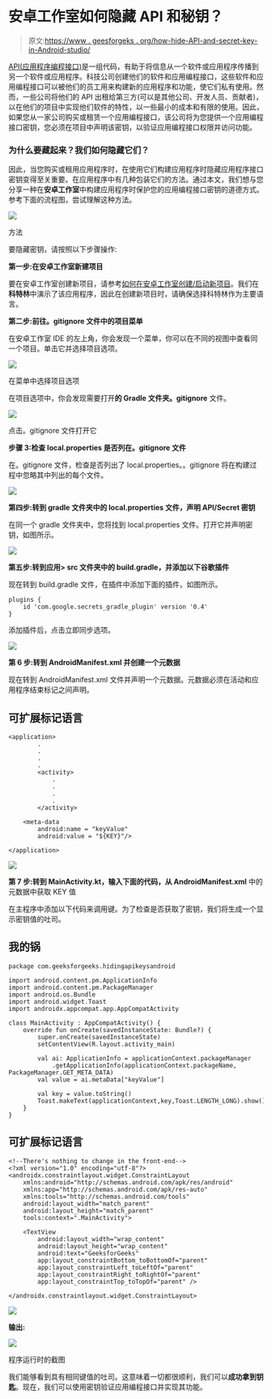 # 安卓工作室如何隐藏 API 和秘钥？

> 原文:[https://www . geesforgeks . org/how-hide-API-and-secret-key-in-Android-studio/](https://www.geeksforgeeks.org/how-to-hide-api-and-secret-keys-in-android-studio/)

[API(应用程序编程接口)](https://www.geeksforgeeks.org/what-is-api-how-it-is-useful-in-web-development/)是一组代码，有助于将信息从一个软件或应用程序传播到另一个软件或应用程序。科技公司创建他们的软件和应用编程接口，这些软件和应用编程接口可以被他们的员工用来构建新的应用程序和功能，使它们私有使用。然而，一些公司将他们的 API 出租给第三方(可以是其他公司、开发人员、贡献者)，以在他们的项目中实现他们软件的特性，以一些最小的成本和有限的使用。因此，如果您从一家公司购买或租赁一个应用编程接口，该公司将为您提供一个应用编程接口密钥，您必须在项目中声明该密钥，以验证应用编程接口权限并访问功能。

### 为什么要藏起来？我们如何隐藏它们？

因此，当您购买或租用应用程序时，在使用它们构建应用程序时隐藏应用程序接口密钥变得至关重要。在应用程序中有几种包装它们的方法。通过本文，我们想与您分享一种在**安卓工作室**中构建应用程序时保护您的应用编程接口密钥的道德方式。参考下面的流程图，尝试理解这种方法。

![](img/8f46796d79e5f192b9466e960f9062f6.png)

方法

要隐藏密钥，请按照以下步骤操作:

**第一步:在安卓工作室新建项目**

要在安卓工作室创建新项目，请参考[如何在安卓工作室创建/启动新项目](https://www.geeksforgeeks.org/android-how-to-create-start-a-new-project-in-android-studio/)。我们在**科特林**中演示了该应用程序，因此在创建新项目时，请确保选择科特林作为主要语言。

**第二步:前往。gitignore 文件中的项目菜单**

在安卓工作室 IDE 的左上角，你会发现一个菜单，你可以在不同的视图中查看同一个项目。单击它并选择项目选项。

![](img/7c67e24bc943cd20c6b2fae22b07f59e.png)

在菜单中选择项目选项

在项目选项中，你会发现需要打开**的 Gradle 文件夹。gitignore** 文件。

![](img/c6e2e00fab1391b36f303f03f9c5b644.png)

点击。gitignore 文件打开它

**步骤 3:检查 local.properties 是否列在。gitignore 文件**

在。gitignore 文件，检查是否列出了 local.properties。。gitignore 将在构建过程中忽略其中列出的每个文件。

![](img/2665e3e922e88a9f49a8bed910225eb6.png)

**第四步:转到 gradle 文件夹中的 local.properties 文件，声明 API/Secret 密钥**

在同一个 gradle 文件夹中，您将找到 local.properties 文件。打开它并声明密钥，如图所示。

![](img/f1d4ea7b4df33a44644f34134f865743.png)

**第五步:转到应用> src 文件夹中的 build.gradle，并添加以下谷歌插件**

现在转到 build.gradle 文件，在插件中添加下面的插件，如图所示。

```
plugins {
    id 'com.google.secrets_gradle_plugin' version '0.4'
}
```

添加插件后，点击立即同步选项。

![](img/650fa5e91c2da82b3c94706fc9fbdc64.png)

**第 6 步:转到 AndroidManifest.xml 并创建一个元数据**

现在转到 AndroidManifest.xml 文件并声明一个元数据。元数据必须在活动和应用程序结束标记之间声明。

## 可扩展标记语言

```
<application>
        .
        .
        .
        .        
        <activity>
            .
            .
            .
            .
        </activity>

    <meta-data
        android:name = "keyValue"
        android:value = "${KEY}"/>

</application>
```

![](img/2c3508f25bc26900ebad55cca5285ad3.png)

**第 7 步:转到 MainActivity.kt，输入下面的代码，从 AndroidManifest.xml** 中的元数据中获取 KEY 值

在主程序中添加以下代码来调用键。为了检查是否获取了密钥，我们将生成一个显示密钥值的吐司。

## 我的锅

```
package com.geeksforgeeks.hidingapikeysandroid

import android.content.pm.ApplicationInfo
import android.content.pm.PackageManager
import android.os.Bundle
import android.widget.Toast
import androidx.appcompat.app.AppCompatActivity

class MainActivity : AppCompatActivity() {
    override fun onCreate(savedInstanceState: Bundle?) {
        super.onCreate(savedInstanceState)
        setContentView(R.layout.activity_main)

        val ai: ApplicationInfo = applicationContext.packageManager
            .getApplicationInfo(applicationContext.packageName, PackageManager.GET_META_DATA)
        val value = ai.metaData["keyValue"]

        val key = value.toString()
        Toast.makeText(applicationContext,key,Toast.LENGTH_LONG).show()
    }
}
```

## 可扩展标记语言

```
<!--There's nothing to change in the front-end-->
<?xml version="1.0" encoding="utf-8"?>
<androidx.constraintlayout.widget.ConstraintLayout 
    xmlns:android="http://schemas.android.com/apk/res/android"
    xmlns:app="http://schemas.android.com/apk/res-auto"
    xmlns:tools="http://schemas.android.com/tools"
    android:layout_width="match_parent"
    android:layout_height="match_parent"
    tools:context=".MainActivity">

    <TextView
        android:layout_width="wrap_content"
        android:layout_height="wrap_content"
        android:text="GeeksforGeeks"
        app:layout_constraintBottom_toBottomOf="parent"
        app:layout_constraintLeft_toLeftOf="parent"
        app:layout_constraintRight_toRightOf="parent"
        app:layout_constraintTop_toTopOf="parent" />

</androidx.constraintlayout.widget.ConstraintLayout>
```

![](img/c2a3f371ba564c29776657a3aa123af6.png)

**输出:**

![](img/69116912ea6263b200e51fca1cabae1a.png)

程序运行时的截图

我们能够看到具有相同键值的吐司。这意味着一切都很顺利，我们可以**成功拿到钥匙**。现在，我们可以使用密钥验证应用编程接口并实现其功能。